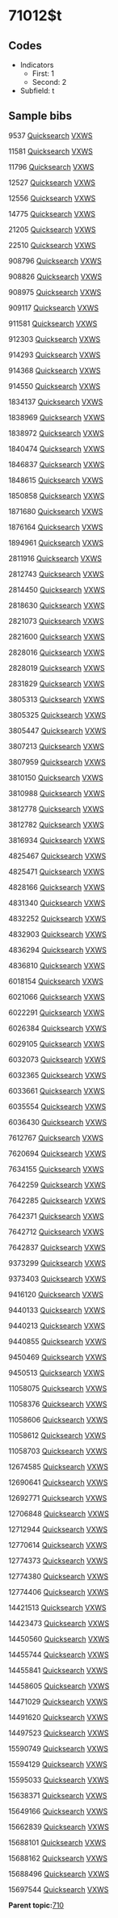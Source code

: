 # 71012$t

## Codes

-   Indicators
    -   First: 1
    -   Second: 2
-   Subfield: t

## Sample bibs

9537 [Quicksearch](https://search.library.yale.edu/catalog/9537) [VXWS](http://prodorbis.library.yale.edu:7014/vxws/GetHoldingsService?bibId=9537)

11581 [Quicksearch](https://search.library.yale.edu/catalog/11581) [VXWS](http://prodorbis.library.yale.edu:7014/vxws/GetHoldingsService?bibId=11581)

11796 [Quicksearch](https://search.library.yale.edu/catalog/11796) [VXWS](http://prodorbis.library.yale.edu:7014/vxws/GetHoldingsService?bibId=11796)

12527 [Quicksearch](https://search.library.yale.edu/catalog/12527) [VXWS](http://prodorbis.library.yale.edu:7014/vxws/GetHoldingsService?bibId=12527)

12556 [Quicksearch](https://search.library.yale.edu/catalog/12556) [VXWS](http://prodorbis.library.yale.edu:7014/vxws/GetHoldingsService?bibId=12556)

14775 [Quicksearch](https://search.library.yale.edu/catalog/14775) [VXWS](http://prodorbis.library.yale.edu:7014/vxws/GetHoldingsService?bibId=14775)

21205 [Quicksearch](https://search.library.yale.edu/catalog/21205) [VXWS](http://prodorbis.library.yale.edu:7014/vxws/GetHoldingsService?bibId=21205)

22510 [Quicksearch](https://search.library.yale.edu/catalog/22510) [VXWS](http://prodorbis.library.yale.edu:7014/vxws/GetHoldingsService?bibId=22510)

908796 [Quicksearch](https://search.library.yale.edu/catalog/908796) [VXWS](http://prodorbis.library.yale.edu:7014/vxws/GetHoldingsService?bibId=908796)

908826 [Quicksearch](https://search.library.yale.edu/catalog/908826) [VXWS](http://prodorbis.library.yale.edu:7014/vxws/GetHoldingsService?bibId=908826)

908975 [Quicksearch](https://search.library.yale.edu/catalog/908975) [VXWS](http://prodorbis.library.yale.edu:7014/vxws/GetHoldingsService?bibId=908975)

909117 [Quicksearch](https://search.library.yale.edu/catalog/909117) [VXWS](http://prodorbis.library.yale.edu:7014/vxws/GetHoldingsService?bibId=909117)

911581 [Quicksearch](https://search.library.yale.edu/catalog/911581) [VXWS](http://prodorbis.library.yale.edu:7014/vxws/GetHoldingsService?bibId=911581)

912303 [Quicksearch](https://search.library.yale.edu/catalog/912303) [VXWS](http://prodorbis.library.yale.edu:7014/vxws/GetHoldingsService?bibId=912303)

914293 [Quicksearch](https://search.library.yale.edu/catalog/914293) [VXWS](http://prodorbis.library.yale.edu:7014/vxws/GetHoldingsService?bibId=914293)

914368 [Quicksearch](https://search.library.yale.edu/catalog/914368) [VXWS](http://prodorbis.library.yale.edu:7014/vxws/GetHoldingsService?bibId=914368)

914550 [Quicksearch](https://search.library.yale.edu/catalog/914550) [VXWS](http://prodorbis.library.yale.edu:7014/vxws/GetHoldingsService?bibId=914550)

1834137 [Quicksearch](https://search.library.yale.edu/catalog/1834137) [VXWS](http://prodorbis.library.yale.edu:7014/vxws/GetHoldingsService?bibId=1834137)

1838969 [Quicksearch](https://search.library.yale.edu/catalog/1838969) [VXWS](http://prodorbis.library.yale.edu:7014/vxws/GetHoldingsService?bibId=1838969)

1838972 [Quicksearch](https://search.library.yale.edu/catalog/1838972) [VXWS](http://prodorbis.library.yale.edu:7014/vxws/GetHoldingsService?bibId=1838972)

1840474 [Quicksearch](https://search.library.yale.edu/catalog/1840474) [VXWS](http://prodorbis.library.yale.edu:7014/vxws/GetHoldingsService?bibId=1840474)

1846837 [Quicksearch](https://search.library.yale.edu/catalog/1846837) [VXWS](http://prodorbis.library.yale.edu:7014/vxws/GetHoldingsService?bibId=1846837)

1848615 [Quicksearch](https://search.library.yale.edu/catalog/1848615) [VXWS](http://prodorbis.library.yale.edu:7014/vxws/GetHoldingsService?bibId=1848615)

1850858 [Quicksearch](https://search.library.yale.edu/catalog/1850858) [VXWS](http://prodorbis.library.yale.edu:7014/vxws/GetHoldingsService?bibId=1850858)

1871680 [Quicksearch](https://search.library.yale.edu/catalog/1871680) [VXWS](http://prodorbis.library.yale.edu:7014/vxws/GetHoldingsService?bibId=1871680)

1876164 [Quicksearch](https://search.library.yale.edu/catalog/1876164) [VXWS](http://prodorbis.library.yale.edu:7014/vxws/GetHoldingsService?bibId=1876164)

1894961 [Quicksearch](https://search.library.yale.edu/catalog/1894961) [VXWS](http://prodorbis.library.yale.edu:7014/vxws/GetHoldingsService?bibId=1894961)

2811916 [Quicksearch](https://search.library.yale.edu/catalog/2811916) [VXWS](http://prodorbis.library.yale.edu:7014/vxws/GetHoldingsService?bibId=2811916)

2812743 [Quicksearch](https://search.library.yale.edu/catalog/2812743) [VXWS](http://prodorbis.library.yale.edu:7014/vxws/GetHoldingsService?bibId=2812743)

2814450 [Quicksearch](https://search.library.yale.edu/catalog/2814450) [VXWS](http://prodorbis.library.yale.edu:7014/vxws/GetHoldingsService?bibId=2814450)

2818630 [Quicksearch](https://search.library.yale.edu/catalog/2818630) [VXWS](http://prodorbis.library.yale.edu:7014/vxws/GetHoldingsService?bibId=2818630)

2821073 [Quicksearch](https://search.library.yale.edu/catalog/2821073) [VXWS](http://prodorbis.library.yale.edu:7014/vxws/GetHoldingsService?bibId=2821073)

2821600 [Quicksearch](https://search.library.yale.edu/catalog/2821600) [VXWS](http://prodorbis.library.yale.edu:7014/vxws/GetHoldingsService?bibId=2821600)

2828016 [Quicksearch](https://search.library.yale.edu/catalog/2828016) [VXWS](http://prodorbis.library.yale.edu:7014/vxws/GetHoldingsService?bibId=2828016)

2828019 [Quicksearch](https://search.library.yale.edu/catalog/2828019) [VXWS](http://prodorbis.library.yale.edu:7014/vxws/GetHoldingsService?bibId=2828019)

2831829 [Quicksearch](https://search.library.yale.edu/catalog/2831829) [VXWS](http://prodorbis.library.yale.edu:7014/vxws/GetHoldingsService?bibId=2831829)

3805313 [Quicksearch](https://search.library.yale.edu/catalog/3805313) [VXWS](http://prodorbis.library.yale.edu:7014/vxws/GetHoldingsService?bibId=3805313)

3805325 [Quicksearch](https://search.library.yale.edu/catalog/3805325) [VXWS](http://prodorbis.library.yale.edu:7014/vxws/GetHoldingsService?bibId=3805325)

3805447 [Quicksearch](https://search.library.yale.edu/catalog/3805447) [VXWS](http://prodorbis.library.yale.edu:7014/vxws/GetHoldingsService?bibId=3805447)

3807213 [Quicksearch](https://search.library.yale.edu/catalog/3807213) [VXWS](http://prodorbis.library.yale.edu:7014/vxws/GetHoldingsService?bibId=3807213)

3807959 [Quicksearch](https://search.library.yale.edu/catalog/3807959) [VXWS](http://prodorbis.library.yale.edu:7014/vxws/GetHoldingsService?bibId=3807959)

3810150 [Quicksearch](https://search.library.yale.edu/catalog/3810150) [VXWS](http://prodorbis.library.yale.edu:7014/vxws/GetHoldingsService?bibId=3810150)

3810988 [Quicksearch](https://search.library.yale.edu/catalog/3810988) [VXWS](http://prodorbis.library.yale.edu:7014/vxws/GetHoldingsService?bibId=3810988)

3812778 [Quicksearch](https://search.library.yale.edu/catalog/3812778) [VXWS](http://prodorbis.library.yale.edu:7014/vxws/GetHoldingsService?bibId=3812778)

3812782 [Quicksearch](https://search.library.yale.edu/catalog/3812782) [VXWS](http://prodorbis.library.yale.edu:7014/vxws/GetHoldingsService?bibId=3812782)

3816934 [Quicksearch](https://search.library.yale.edu/catalog/3816934) [VXWS](http://prodorbis.library.yale.edu:7014/vxws/GetHoldingsService?bibId=3816934)

4825467 [Quicksearch](https://search.library.yale.edu/catalog/4825467) [VXWS](http://prodorbis.library.yale.edu:7014/vxws/GetHoldingsService?bibId=4825467)

4825471 [Quicksearch](https://search.library.yale.edu/catalog/4825471) [VXWS](http://prodorbis.library.yale.edu:7014/vxws/GetHoldingsService?bibId=4825471)

4828166 [Quicksearch](https://search.library.yale.edu/catalog/4828166) [VXWS](http://prodorbis.library.yale.edu:7014/vxws/GetHoldingsService?bibId=4828166)

4831340 [Quicksearch](https://search.library.yale.edu/catalog/4831340) [VXWS](http://prodorbis.library.yale.edu:7014/vxws/GetHoldingsService?bibId=4831340)

4832252 [Quicksearch](https://search.library.yale.edu/catalog/4832252) [VXWS](http://prodorbis.library.yale.edu:7014/vxws/GetHoldingsService?bibId=4832252)

4832903 [Quicksearch](https://search.library.yale.edu/catalog/4832903) [VXWS](http://prodorbis.library.yale.edu:7014/vxws/GetHoldingsService?bibId=4832903)

4836294 [Quicksearch](https://search.library.yale.edu/catalog/4836294) [VXWS](http://prodorbis.library.yale.edu:7014/vxws/GetHoldingsService?bibId=4836294)

4836810 [Quicksearch](https://search.library.yale.edu/catalog/4836810) [VXWS](http://prodorbis.library.yale.edu:7014/vxws/GetHoldingsService?bibId=4836810)

6018154 [Quicksearch](https://search.library.yale.edu/catalog/6018154) [VXWS](http://prodorbis.library.yale.edu:7014/vxws/GetHoldingsService?bibId=6018154)

6021066 [Quicksearch](https://search.library.yale.edu/catalog/6021066) [VXWS](http://prodorbis.library.yale.edu:7014/vxws/GetHoldingsService?bibId=6021066)

6022291 [Quicksearch](https://search.library.yale.edu/catalog/6022291) [VXWS](http://prodorbis.library.yale.edu:7014/vxws/GetHoldingsService?bibId=6022291)

6026384 [Quicksearch](https://search.library.yale.edu/catalog/6026384) [VXWS](http://prodorbis.library.yale.edu:7014/vxws/GetHoldingsService?bibId=6026384)

6029105 [Quicksearch](https://search.library.yale.edu/catalog/6029105) [VXWS](http://prodorbis.library.yale.edu:7014/vxws/GetHoldingsService?bibId=6029105)

6032073 [Quicksearch](https://search.library.yale.edu/catalog/6032073) [VXWS](http://prodorbis.library.yale.edu:7014/vxws/GetHoldingsService?bibId=6032073)

6032365 [Quicksearch](https://search.library.yale.edu/catalog/6032365) [VXWS](http://prodorbis.library.yale.edu:7014/vxws/GetHoldingsService?bibId=6032365)

6033661 [Quicksearch](https://search.library.yale.edu/catalog/6033661) [VXWS](http://prodorbis.library.yale.edu:7014/vxws/GetHoldingsService?bibId=6033661)

6035554 [Quicksearch](https://search.library.yale.edu/catalog/6035554) [VXWS](http://prodorbis.library.yale.edu:7014/vxws/GetHoldingsService?bibId=6035554)

6036430 [Quicksearch](https://search.library.yale.edu/catalog/6036430) [VXWS](http://prodorbis.library.yale.edu:7014/vxws/GetHoldingsService?bibId=6036430)

7612767 [Quicksearch](https://search.library.yale.edu/catalog/7612767) [VXWS](http://prodorbis.library.yale.edu:7014/vxws/GetHoldingsService?bibId=7612767)

7620694 [Quicksearch](https://search.library.yale.edu/catalog/7620694) [VXWS](http://prodorbis.library.yale.edu:7014/vxws/GetHoldingsService?bibId=7620694)

7634155 [Quicksearch](https://search.library.yale.edu/catalog/7634155) [VXWS](http://prodorbis.library.yale.edu:7014/vxws/GetHoldingsService?bibId=7634155)

7642259 [Quicksearch](https://search.library.yale.edu/catalog/7642259) [VXWS](http://prodorbis.library.yale.edu:7014/vxws/GetHoldingsService?bibId=7642259)

7642285 [Quicksearch](https://search.library.yale.edu/catalog/7642285) [VXWS](http://prodorbis.library.yale.edu:7014/vxws/GetHoldingsService?bibId=7642285)

7642371 [Quicksearch](https://search.library.yale.edu/catalog/7642371) [VXWS](http://prodorbis.library.yale.edu:7014/vxws/GetHoldingsService?bibId=7642371)

7642712 [Quicksearch](https://search.library.yale.edu/catalog/7642712) [VXWS](http://prodorbis.library.yale.edu:7014/vxws/GetHoldingsService?bibId=7642712)

7642837 [Quicksearch](https://search.library.yale.edu/catalog/7642837) [VXWS](http://prodorbis.library.yale.edu:7014/vxws/GetHoldingsService?bibId=7642837)

9373299 [Quicksearch](https://search.library.yale.edu/catalog/9373299) [VXWS](http://prodorbis.library.yale.edu:7014/vxws/GetHoldingsService?bibId=9373299)

9373403 [Quicksearch](https://search.library.yale.edu/catalog/9373403) [VXWS](http://prodorbis.library.yale.edu:7014/vxws/GetHoldingsService?bibId=9373403)

9416120 [Quicksearch](https://search.library.yale.edu/catalog/9416120) [VXWS](http://prodorbis.library.yale.edu:7014/vxws/GetHoldingsService?bibId=9416120)

9440133 [Quicksearch](https://search.library.yale.edu/catalog/9440133) [VXWS](http://prodorbis.library.yale.edu:7014/vxws/GetHoldingsService?bibId=9440133)

9440213 [Quicksearch](https://search.library.yale.edu/catalog/9440213) [VXWS](http://prodorbis.library.yale.edu:7014/vxws/GetHoldingsService?bibId=9440213)

9440855 [Quicksearch](https://search.library.yale.edu/catalog/9440855) [VXWS](http://prodorbis.library.yale.edu:7014/vxws/GetHoldingsService?bibId=9440855)

9450469 [Quicksearch](https://search.library.yale.edu/catalog/9450469) [VXWS](http://prodorbis.library.yale.edu:7014/vxws/GetHoldingsService?bibId=9450469)

9450513 [Quicksearch](https://search.library.yale.edu/catalog/9450513) [VXWS](http://prodorbis.library.yale.edu:7014/vxws/GetHoldingsService?bibId=9450513)

11058075 [Quicksearch](https://search.library.yale.edu/catalog/11058075) [VXWS](http://prodorbis.library.yale.edu:7014/vxws/GetHoldingsService?bibId=11058075)

11058376 [Quicksearch](https://search.library.yale.edu/catalog/11058376) [VXWS](http://prodorbis.library.yale.edu:7014/vxws/GetHoldingsService?bibId=11058376)

11058606 [Quicksearch](https://search.library.yale.edu/catalog/11058606) [VXWS](http://prodorbis.library.yale.edu:7014/vxws/GetHoldingsService?bibId=11058606)

11058612 [Quicksearch](https://search.library.yale.edu/catalog/11058612) [VXWS](http://prodorbis.library.yale.edu:7014/vxws/GetHoldingsService?bibId=11058612)

11058703 [Quicksearch](https://search.library.yale.edu/catalog/11058703) [VXWS](http://prodorbis.library.yale.edu:7014/vxws/GetHoldingsService?bibId=11058703)

12674585 [Quicksearch](https://search.library.yale.edu/catalog/12674585) [VXWS](http://prodorbis.library.yale.edu:7014/vxws/GetHoldingsService?bibId=12674585)

12690641 [Quicksearch](https://search.library.yale.edu/catalog/12690641) [VXWS](http://prodorbis.library.yale.edu:7014/vxws/GetHoldingsService?bibId=12690641)

12692771 [Quicksearch](https://search.library.yale.edu/catalog/12692771) [VXWS](http://prodorbis.library.yale.edu:7014/vxws/GetHoldingsService?bibId=12692771)

12706848 [Quicksearch](https://search.library.yale.edu/catalog/12706848) [VXWS](http://prodorbis.library.yale.edu:7014/vxws/GetHoldingsService?bibId=12706848)

12712944 [Quicksearch](https://search.library.yale.edu/catalog/12712944) [VXWS](http://prodorbis.library.yale.edu:7014/vxws/GetHoldingsService?bibId=12712944)

12770614 [Quicksearch](https://search.library.yale.edu/catalog/12770614) [VXWS](http://prodorbis.library.yale.edu:7014/vxws/GetHoldingsService?bibId=12770614)

12774373 [Quicksearch](https://search.library.yale.edu/catalog/12774373) [VXWS](http://prodorbis.library.yale.edu:7014/vxws/GetHoldingsService?bibId=12774373)

12774380 [Quicksearch](https://search.library.yale.edu/catalog/12774380) [VXWS](http://prodorbis.library.yale.edu:7014/vxws/GetHoldingsService?bibId=12774380)

12774406 [Quicksearch](https://search.library.yale.edu/catalog/12774406) [VXWS](http://prodorbis.library.yale.edu:7014/vxws/GetHoldingsService?bibId=12774406)

14421513 [Quicksearch](https://search.library.yale.edu/catalog/14421513) [VXWS](http://prodorbis.library.yale.edu:7014/vxws/GetHoldingsService?bibId=14421513)

14423473 [Quicksearch](https://search.library.yale.edu/catalog/14423473) [VXWS](http://prodorbis.library.yale.edu:7014/vxws/GetHoldingsService?bibId=14423473)

14450560 [Quicksearch](https://search.library.yale.edu/catalog/14450560) [VXWS](http://prodorbis.library.yale.edu:7014/vxws/GetHoldingsService?bibId=14450560)

14455744 [Quicksearch](https://search.library.yale.edu/catalog/14455744) [VXWS](http://prodorbis.library.yale.edu:7014/vxws/GetHoldingsService?bibId=14455744)

14455841 [Quicksearch](https://search.library.yale.edu/catalog/14455841) [VXWS](http://prodorbis.library.yale.edu:7014/vxws/GetHoldingsService?bibId=14455841)

14458605 [Quicksearch](https://search.library.yale.edu/catalog/14458605) [VXWS](http://prodorbis.library.yale.edu:7014/vxws/GetHoldingsService?bibId=14458605)

14471029 [Quicksearch](https://search.library.yale.edu/catalog/14471029) [VXWS](http://prodorbis.library.yale.edu:7014/vxws/GetHoldingsService?bibId=14471029)

14491620 [Quicksearch](https://search.library.yale.edu/catalog/14491620) [VXWS](http://prodorbis.library.yale.edu:7014/vxws/GetHoldingsService?bibId=14491620)

14497523 [Quicksearch](https://search.library.yale.edu/catalog/14497523) [VXWS](http://prodorbis.library.yale.edu:7014/vxws/GetHoldingsService?bibId=14497523)

15590749 [Quicksearch](https://search.library.yale.edu/catalog/15590749) [VXWS](http://prodorbis.library.yale.edu:7014/vxws/GetHoldingsService?bibId=15590749)

15594129 [Quicksearch](https://search.library.yale.edu/catalog/15594129) [VXWS](http://prodorbis.library.yale.edu:7014/vxws/GetHoldingsService?bibId=15594129)

15595033 [Quicksearch](https://search.library.yale.edu/catalog/15595033) [VXWS](http://prodorbis.library.yale.edu:7014/vxws/GetHoldingsService?bibId=15595033)

15638371 [Quicksearch](https://search.library.yale.edu/catalog/15638371) [VXWS](http://prodorbis.library.yale.edu:7014/vxws/GetHoldingsService?bibId=15638371)

15649166 [Quicksearch](https://search.library.yale.edu/catalog/15649166) [VXWS](http://prodorbis.library.yale.edu:7014/vxws/GetHoldingsService?bibId=15649166)

15662839 [Quicksearch](https://search.library.yale.edu/catalog/15662839) [VXWS](http://prodorbis.library.yale.edu:7014/vxws/GetHoldingsService?bibId=15662839)

15688101 [Quicksearch](https://search.library.yale.edu/catalog/15688101) [VXWS](http://prodorbis.library.yale.edu:7014/vxws/GetHoldingsService?bibId=15688101)

15688162 [Quicksearch](https://search.library.yale.edu/catalog/15688162) [VXWS](http://prodorbis.library.yale.edu:7014/vxws/GetHoldingsService?bibId=15688162)

15688496 [Quicksearch](https://search.library.yale.edu/catalog/15688496) [VXWS](http://prodorbis.library.yale.edu:7014/vxws/GetHoldingsService?bibId=15688496)

15697544 [Quicksearch](https://search.library.yale.edu/catalog/15697544) [VXWS](http://prodorbis.library.yale.edu:7014/vxws/GetHoldingsService?bibId=15697544)

**Parent topic:**[710](../../tags/710/710.md)

